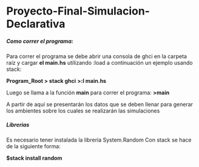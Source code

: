 # Proyecto-Final-Simulacion-Declarativa
##### Como correr el programa:
Para correr el programa se debe abrir una consola de ghci en la carpeta raíz y cargar **el main.hs** utilizando :load a
continuación un ejemplo usando stack:

**Program_Root > stack ghci**
**>:l main.hs**


Luego se llama a la función **main** para correr el programa:
**>main**

A partir de aquí se presentarán los datos que se deben llenar para generar los ambientes sobre
los cuales se realizarán las simulaciones

##### Librerias
Es necesario tener instalada la librería System.Random
Con stack se hace de la siguiente forma:

**$stack install random**

